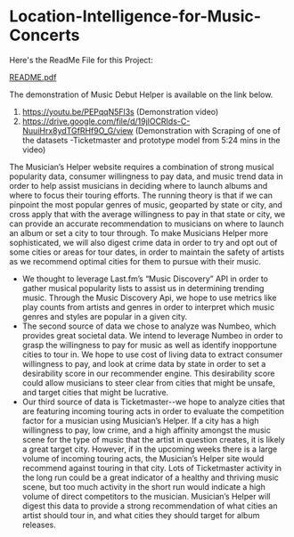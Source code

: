 # Location-Intelligence-for-Music-Concerts
Here's the ReadMe File for this Project:


[README.pdf](README.pdf)


The demonstration of Music Debut Helper is available on the link below.
1. https://youtu.be/PEPqqN5Fl3s (Demonstration video)
2. https://drive.google.com/file/d/19jlOCRIds-C-NuuiHrx8ydTGfRHf9O_G/view (Demonstration
with Scraping of one of the datasets -Ticketmaster and prototype model from 5:24 mins in the
video)

The Musician’s Helper website requires a combination of strong musical popularity data, consumer willingness to pay data, and music trend data in order to help assist musicians in deciding where to launch albums and where to focus their touring efforts. The running theory is that if we can pinpoint the most popular genres of music, geoparted by state or city, and cross apply that with the average willingness to pay in that state or city, we can provide an accurate recommendation to musicians on where to launch an album or set a city to tour through. To make Musicians Helper more sophisticated, we will also digest crime data in order to try and opt out of some cities or areas for tour dates, in order to maintain the safety of artists as we recommend optimal cities for them to pursue with their music.
- We thought to leverage Last.fm’s “Music Discovery” API in order to gather musical popularity lists to assist us in determining trending music. Through the Music Discovery Api, we hope to use metrics like play counts from artists and genres in order to interpret which music genres and styles are popular in a given city.
- The second source of data we chose to analyze was Numbeo, which provides great societal data. We intend to leverage Numbeo in order to grasp the willingness to pay for music as well as identify inopportune cities to tour in. We hope to use cost of living data to extract consumer willingness to pay, and look at crime data by state in order to set a desirability score in our recommender engine. This desirability score could allow musicians to steer clear from cities that might be unsafe, and target cities that might be lucrative.
- Our third source of data is Ticketmaster--we hope to analyze cities that are featuring incoming touring acts in order to evaluate the competition factor for a musician using Musician’s Helper. If a city has a high willingness to pay, low crime, and a high affinity amongst the music scene for the type of music that the artist in question creates, it is likely a great target city. However, if in the upcoming weeks there is a large volume of incoming touring acts, the Musician’s Helper site would recommend against touring in that city. Lots of Ticketmaster activity in the long run could be a great indicator of a healthy and thriving music scene, but too much activity in the short run would indicate a high volume of direct competitors to the musician. Musician’s Helper will digest this data to provide a strong recommendation of what cities an artist should tour in, and what cities they should target for album releases.
